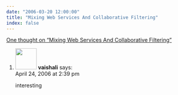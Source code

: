 ```yaml
---
date: "2006-03-20 12:00:00"
title: "Mixing Web Services And Collaborative Filtering"
index: false
---
```


[One thought on &ldquo;Mixing Web Services And Collaborative Filtering&rdquo;](/lemire/blog/2006/03-20-mixing-web-services-and-collaborative-filtering)

<ol class="comment-list">
<li id="comment-4102" class="comment even thread-even depth-1">
<div class="comment-author vcard">
<img alt src="https://secure.gravatar.com/avatar/63d3d5f6695a11ab80550a56fd97ca12?s=56&#038;d=mm&#038;r=g" srcset="https://secure.gravatar.com/avatar/63d3d5f6695a11ab80550a56fd97ca12?s=112&#038;d=mm&#038;r=g 2x" class="avatar avatar-56 photo" height="56" width="56" decoding="async" /> <b class="fn">vaishali</b> <span class="says">says:</span> </div>
<div class="comment-metadata"><time datetime="2006-04-24T14:39:44+00:00">April 24, 2006 at 2:39 pm</time></a> </div>
<div class="comment-content">
<p>interesting</p>
</div>
</li>
</ol>

